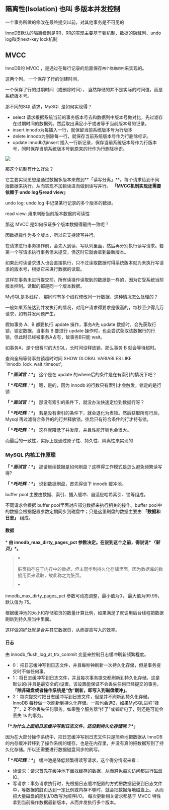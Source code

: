 ## 隔离性(Isolation) 也叫 多版本并发控制

一个事务所做的修改在最终提交以前，对其他事务是不可见的

InnoDB默认的隔离级别是RR，RR的实现主要基于锁机制、数据的隐藏列、undo log和类next-key lock机制



## MVCC

InnoDB的 MVCC ，是通过在每行记录的后面保存`两个隐藏的列`来实现的。

这两个列， 一个保存了行的创建时间，

一个保存了行的过期时间（或删除时间）， 当然存储的并不是实际的时间值，而是系统版本号。





那不同的SQL请求，MySQL 是如何实现得？

- select 请求根据系统当前的事务版本号去和数据列中版本号做对比，先过滤存在过期时间的数据列。然后取出满足小于或者等于当前版本号的记录。
- insert  innodb为每插入一行，就保留当前系统版本号为行版本
- delete  innodb为删除每一行，就保存当前系统版本号作为行删除标识。
- update  innodb为insert 插入一行新记录，保存当前系统版本号作为行版本号，同时保存当前系统版本号到原来的行作为行删除标识。



![](https://youpaiyun.zongqilive.cn/image/20200714162810.png)



那这个机制有什么好处？

它主要实现思想是通过数据多版本来做到**「读写分离」**。每个请求给到不同版数据来执行。从而实现不加锁读进而做到读写并行。
**「MVCC机制实现还需要依赖于 undo log与read view」**

undo log: undo log 中记录某行记录的多个版本的数据。

read view: 用来判断当前版本数据的可读性



那这 MVCC 是如何保证多个版本数据得最终一致呢？

因数据操作为多个版本，所以它支持读写并行。

在请求进行事务操作前，会先入到读、写队列里面，然后再分别执行读写请求。若第一个写请求执行事务但未提交，但这时它就会拿到最新版本。

如果此时读请求进入也会直接执行，只不过读取数据时得系统版本就为未执行写请求的版本号，根据它来进行数据的读取。

这样在事务未进行提交前，所有读操作读取到的数据是一样的，因为它受系统当前版本控制。读取的都是同一个版本数据。



MySQL是多线程， 那同时有多个线程修改同一行数据，这种情况怎么处理的？

一般如果系统达到并发执行的情况，对用户请求得要求是很高的，每秒至少得几万请求，如有并发问题产生。

假如事务 A、B 都要执行 update 操作，事务A先 update 数据时，会先获取行锁，锁定数据，当事务 B 要进行 update 操作时，也会尝试获取该数据行的行锁，但此时已经被事务A占有，故事务B只能 wait。

如事务A，是个很费时的大SQL，长时间没释放锁。那么事务 B 就会等待超时。

查询全局等待事务锁超时时间
SHOW GLOBAL VARIABLES LIKE 'innodb_lock_wait_timeout';



**「 \**面试官：\**」** 这个是在 update 的where后的条件是在有索引的情况下吧？

**「 \**吒吒辉：\**」** 嗯，是的，因为 innodb 的行数只有索引才会触发，锁定的是行锁

**「 \**面试官：\**」** 那没有索引的条件下，就没办法快速定位到数据行呀？

**「 \**吒吒辉：\**」** 若是没有索引的条件下，就会退化为表锁。然后获取所有行后，Mysql 再过滤符合条件的的行并释放锁。往后只有符合条件的行才持有锁。

**「 \**吒吒辉：\**」** 这样就降低了并发度，并且性能开销也会很大。



而最后的一致性，实际上是通过原子性、持久性、隔离性来实现的



### MySQL 内核工作原理

**「 \**面试官：\**」** 那请继续数据是如何刷盘？这样得工作模式是怎么避免频繁读写得?

**「 \**吒吒辉：\**」** 说到数据刷盘，首先得谈下 innodb 缓冲池。

buffer pool 主要由数据、索引、插入缓冲、自适应哈希索引、锁等组成。

不同请求会根据 buffer pool里面对应部分数据来执行相关的操作。buffer pool中的数据会根据配置参数定期同步到磁盘中；只是这里刷盘的数据主要由 **「数据和日志」** 组成。

#### 数据

\* **由 innodb_max_dirty_pages_pct 参数决定。在说到这个之前，得说说\**「脏页」\**。**

> ❝
>
> 脏页指存在于内存中的数据，但未同步到持久化存储里面，因为数据库的数据用页来读取，故此称之为脏页。
>
> ❞

innodb_max_dirty_pages_pct 参数可动态调整，最小值为0， 最大值为99.99，默认值为 75。

根据缓冲池的大小和存储脏页的数量计算比例，如果满足了就调用后台线程把数据刷新到持久层当中里面。

这样做的好处就是合并其它数据页，从而提高写入的效率。



#### 日志

由 innodb_flush_log_at_trx_commit 变量来控制日志缓冲刷新频繁程度。

- 0：把日志缓冲写到日志文件，并且每秒钟刷新一次持久化存储，但是事务提交时不做任何事。
- 1：将日志缓冲写到日志文件，并且每次事务提交都刷新到持久化存储。这是默认的(并且是最安全的)设置，该设置能保证不会丢失任何已经提交的事务，**「除非磁盘或者操作系统是“伪”刷新，即写入到磁盘缓冲」**。
- 2：每次提交时把日志缓冲写到日志文件，但是并不刷新到持久化存储。InnoDB 每秒做一次刷新到持久化存储。一般也会选2，如果MySQL进程“挂了”，2 不会丢失任何事务。如果整个服务器“挂了”或者断电了，则还是可能会丢失 1s 的事务。

**「\**为什么上面把日志缓冲写到日志文件，还没到持久化存储呢？\**」**

因为在大部分操作系统中，把日志缓冲写到日志文件只是简单地把数据从 InnoDB  的内存缓冲转移到了操作系统的缓存，也是在内存里，并没有真的把数据写到了持久化存储。所以还需要进行数据磁盘同步的刷写。

**「 \**吒吒辉：\**」** 缓冲池是降低频繁得读写请求，这个得分情况来看：

- 读请求：请求首先在缓冲池下面找缓存的数据，从而避免每次访问都进行磁盘IO。
- 写请求：事务请求执行时，先根据日志缓冲配置的方式把数据记录到日志文件中，等数据的脏页达到一定比例或内存不够时，就会把数据落地磁盘上。
  从而把大量磁盘的随机I/O改写为顺序I/O。
  每次更新相关请求都基于 MVCC 特性拿到当前操作数据最新版本，从而并发执行多个版本。

















